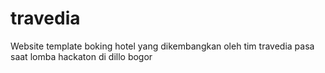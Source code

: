 # travedia
Website template boking hotel yang dikembangkan oleh tim travedia pasa saat lomba hackaton di dillo bogor
